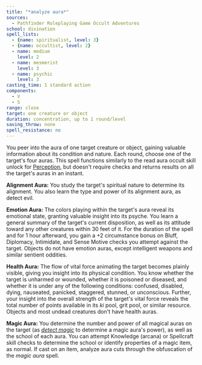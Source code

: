```yaml
---
title: "*analyze aura*"
sources:
  - Pathfinder Roleplaying Game Occult Adventures
school: divination
spell_lists:
  - {name: spiritualist, level: 3}
  - {name: occultist, level: 2}
  - name: medium
    level: 2
  - name: mesmerist
    level: 3
  - name: psychic
    level: 3
casting_time: 1 standard action
components:
  - V
  - S
range: close
target: one creature or object
duration: concentration, up to 1 round/level
saving_throw: none
spell_resistance: no
---
```


You peer into the aura of one target creature or object, gaining valuable information about its condition and nature. Each round, choose one of the target's four auras. This spell functions similarly to the read aura occult skill unlock for [Perception](/skills/perception), but doesn't require checks and returns results on all the target's auras in an instant.

**Alignment Aura:** You study the target's spiritual nature to determine its alignment. You also learn the type and power of its alignment aura, as detect evil.

**Emotion Aura:** The colors playing within the target's aura reveal its emotional state, granting valuable insight into its psyche. You learn a general summary of the target's current disposition, as well as its attitude toward any other creatures within 30 feet of it. For the duration of the spell and for 1 hour afterward, you gain a +2 circumstance bonus on Bluff, Diplomacy, Intimidate, and Sense Motive checks you attempt against the target. Objects do not have emotion auras, except intelligent weapons and similar sentient oddities.

**Health Aura:** The flow of vital force animating the target becomes plainly visible, giving you insight into its physical condition. You know whether the target is unharmed or wounded, whether it is poisoned or diseased, and whether it is under any of the following conditions: confused, disabled, dying, nauseated, panicked, staggered, stunned, or unconscious. Further, your insight into the overall strength of the target's vital force reveals the total number of points available in its *ki* pool, grit pool, or similar resource. Objects and most undead creatures don't have health auras.

**Magic Aura:** You determine the number and power of all magical auras on the target (as [*detect magic*](/spells/detect-magic/) to determine a magic aura's power), as well as the school of each aura. You can attempt Knowledge (arcana) or Spellcraft skill checks to determine the school or identify properties of a magic item, as normal. If cast on an item, analyze aura cuts through the obfuscation of the *magic aura* spell.
